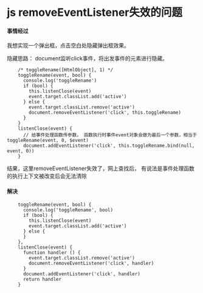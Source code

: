 # js removeEventListener失效的问题

#### 事情经过

   我想实现一个弹出框，点击空白处隐藏弹出框效果。

   隐藏思路： document监听click事件，将出发事件的元素进行隐藏。

```
    /* toggleRename([HtmlObject], 1) */
    toggleRename(event, bool) {
      console.log('toggleRename')
      if (bool) {
        this.listenClose(event)
        event.target.classList.add('active')
      } else {
        event.target.classList.remove('active')
        document.removeEventListener('click', this.toggleRename)
      }
    }
    listenClose(event) {
      // 给事件处理函数传参数， 函数执行时事件event对象会做为最后一个参数，相当于toggleRename(event, 0, $event)
      document.addEventListener('click', this.toggleRename.bind(null, event, 0))
    }
```
结果，这里removeEventListener失效了，网上查找后， 有说法是事件处理函数的执行上下文被改变后会无法清除


#### 解决
```
    toggleRename(event, bool) {
      console.log('toggleRename', bool)
      if (bool) {
        this.listenClose(event)
        event.target.classList.add('active')
      } else {
      }
    },
    listenClose(event) {
      function handler () {
        event.target.classList.remove('active')
        document.removeEventListener('click', handler)
      }
      document.addEventListener('click', handler)
      return handler
    }
```
